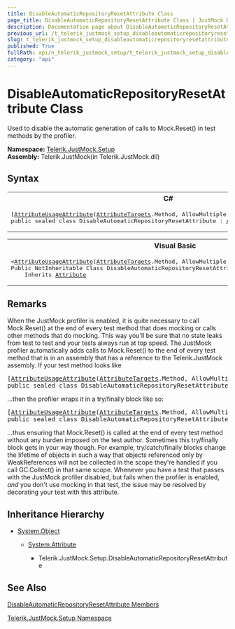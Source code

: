 ```yaml
---
title: DisableAutomaticRepositoryResetAttribute Class
page_title: DisableAutomaticRepositoryResetAttribute Class | JustMock Documentation
description: Documentation page about DisableAutomaticRepositoryResetAttribute Class.
previous_url: /t_telerik_justmock_setup_disableautomaticrepositoryresetattribute.html
slug: t_telerik_justmock_setup_disableautomaticrepositoryresetattribute
published: True
fullPath: api/n_telerik_justmock_setup/t_telerik_justmock_setup_disableautomaticrepositoryresetattribute/t_telerik_justmock_setup_disableautomaticrepositoryresetattribute
category: "api"
---
```


# DisableAutomaticRepositoryResetAttribute Class



Used to disable the automatic generation of calls to Mock.Reset() in test methods by the profiler.


 **Namespace:**  [Telerik.JustMock.Setup](n_telerik_justmock_setup) <br> **Assembly:** Telerik.JustMock(in Telerik.JustMock.dll)
## Syntax


<div id="syntaxCodeBlocks" class="code"><span codeLanguage="CSharp"><table><tr><th>C#</th></tr><tr><td><pre xml:space="preserve">[<a href="https://msdn2.microsoft.com/en-us/library/4kc2f9bs" target="_blank">AttributeUsageAttribute</a>(<a href="https://msdn2.microsoft.com/en-us/library/fa1240fs" target="_blank">AttributeTargets</a>.Method, AllowMultiple = <span class="keyword">false</span>, Inherited = <span class="keyword">false</span>)]
<span class="keyword">public</span> <span class="keyword">sealed</span> <span class="keyword">class</span> <span class="identifier">DisableAutomaticRepositoryResetAttribute</span> : <a href="https://msdn2.microsoft.com/en-us/library/e8kc3626" target="_blank">Attribute</a></pre></td></tr></table></span><span codeLanguage="VisualBasicDeclaration"><table><tr><th>Visual Basic</th></tr><tr><td><pre xml:space="preserve">&lt;<a href="https://msdn2.microsoft.com/en-us/library/4kc2f9bs" target="_blank">AttributeUsageAttribute</a>(<a href="https://msdn2.microsoft.com/en-us/library/fa1240fs" target="_blank">AttributeTargets</a>.Method, AllowMultiple := <span class="keyword">False</span>, Inherited := <span class="keyword">False</span>)&gt; _
<span class="keyword">Public</span> <span class="keyword">NotInheritable</span> <span class="keyword">Class</span> <span class="identifier">DisableAutomaticRepositoryResetAttribute</span> _
	<span class="keyword">Inherits</span> <a href="https://msdn2.microsoft.com/en-us/library/e8kc3626" target="_blank">Attribute</a></pre></td></tr></table></span></div>


## Remarks


When the JustMock profiler is enabled, it is quite necessary to call Mock.Reset() at the end of every test method that does mocking or calls other methods that do mocking. This way you'll be sure that no state leaks from test to test and your tests always run at top speed. The JustMock profiler automatically adds calls to Mock.Reset() to the end of every test method that is in an assembly that has a reference to the Telerik.JustMock assembly. If your test method looks like
<pre xml:space="preserve">[<a href="https://msdn2.microsoft.com/en-us/library/4kc2f9bs" target="_blank">AttributeUsageAttribute</a>(<a href="https://msdn2.microsoft.com/en-us/library/fa1240fs" target="_blank">AttributeTargets</a>.Method, AllowMultiple = <span class="keyword">false</span>, Inherited = <span class="keyword">false</span>)]
<span class="keyword">public</span> <span class="keyword">sealed</span> <span class="keyword">class</span> <span class="identifier">DisableAutomaticRepositoryResetAttribute</span> : <a href="https://msdn2.microsoft.com/en-us/library/e8kc3626" target="_blank">Attribute</a></pre>
...then the profiler wraps it in a try/finally block like so:
<pre xml:space="preserve">[<a href="https://msdn2.microsoft.com/en-us/library/4kc2f9bs" target="_blank">AttributeUsageAttribute</a>(<a href="https://msdn2.microsoft.com/en-us/library/fa1240fs" target="_blank">AttributeTargets</a>.Method, AllowMultiple = <span class="keyword">false</span>, Inherited = <span class="keyword">false</span>)]
<span class="keyword">public</span> <span class="keyword">sealed</span> <span class="keyword">class</span> <span class="identifier">DisableAutomaticRepositoryResetAttribute</span> : <a href="https://msdn2.microsoft.com/en-us/library/e8kc3626" target="_blank">Attribute</a></pre>
...thus ensuring that Mock.Reset() is called at the end of every test method without any burden imposed on the test author. Sometimes this try/finally block gets in your way though. For example, try/catch/finally blocks change the lifetime of objects in such a way that objects referenced only by WeakReferences will not be collected in the scope they're handled if you call GC.Collect() in that same scope. Whenever you have a test that passes with the JustMock profiler disabled, but fails when the profiler is enabled, *and* you don't use mocking in that test, the issue may be resolved by decorating your test with this attribute.

## Inheritance Hierarchy


* [System.Object](e5kfa45b)

    * [System.Attribute](e8kc3626)

        * Telerik.JustMock.Setup.DisableAutomaticRepositoryResetAttribute


## See Also



 [DisableAutomaticRepositoryResetAttribute Members](allmembers_t_telerik_justmock_setup_disableautomaticrepositoryresetattribute) 

 [Telerik.JustMock.Setup Namespace](n_telerik_justmock_setup) 



